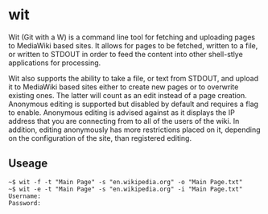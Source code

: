 # wit
Wit (Git with a W) is a command line tool for fetching and uploading pages to MediaWiki based sites. It allows for pages to be fetched, written to a file, or written to STDOUT in order to feed the content into other shell-stlye applications for processing. 

Wit also supports the ability to take a file, or text from STDOUT, and upload it to MediaWiki based sites either to create new pages or to overwrite existing ones. The latter will count as an edit instead of a page creation. Anonymous editing is supported but disabled by default and requires a flag to enable. Anonymous editing is advised against as it displays the IP address that you are connecting from to all of the users of the wiki. In addition, editing anonymously has more restrictions placed on it, depending on the configuration of the site, than registered editing.

## Useage
```
~$ wit -f -t "Main Page" -s "en.wikipedia.org" -o "Main Page.txt"
~$ wit -e -t "Main Page" -s "en.wikipedia.org" -i "Main Page.txt"
Username: 
Password: 
```